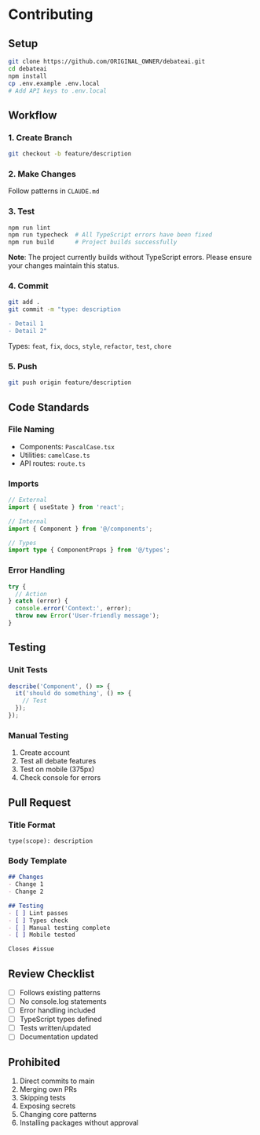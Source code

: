 # Contributing

## Setup

```bash
git clone https://github.com/ORIGINAL_OWNER/debateai.git
cd debateai
npm install
cp .env.example .env.local
# Add API keys to .env.local
```

## Workflow

### 1. Create Branch
```bash
git checkout -b feature/description
```

### 2. Make Changes
Follow patterns in `CLAUDE.md`

### 3. Test
```bash
npm run lint
npm run typecheck  # All TypeScript errors have been fixed
npm run build      # Project builds successfully
```

**Note**: The project currently builds without TypeScript errors. Please ensure your changes maintain this status.

### 4. Commit
```bash
git add .
git commit -m "type: description

- Detail 1
- Detail 2"
```

Types: `feat`, `fix`, `docs`, `style`, `refactor`, `test`, `chore`

### 5. Push
```bash
git push origin feature/description
```

## Code Standards

### File Naming
- Components: `PascalCase.tsx`
- Utilities: `camelCase.ts`
- API routes: `route.ts`

### Imports
```typescript
// External
import { useState } from 'react';

// Internal
import { Component } from '@/components';

// Types
import type { ComponentProps } from '@/types';
```

### Error Handling
```typescript
try {
  // Action
} catch (error) {
  console.error('Context:', error);
  throw new Error('User-friendly message');
}
```

## Testing

### Unit Tests
```typescript
describe('Component', () => {
  it('should do something', () => {
    // Test
  });
});
```

### Manual Testing
1. Create account
2. Test all debate features
3. Test on mobile (375px)
4. Check console for errors

## Pull Request

### Title Format
```
type(scope): description
```

### Body Template
```markdown
## Changes
- Change 1
- Change 2

## Testing
- [ ] Lint passes
- [ ] Types check
- [ ] Manual testing complete
- [ ] Mobile tested

Closes #issue
```

## Review Checklist

- [ ] Follows existing patterns
- [ ] No console.log statements
- [ ] Error handling included
- [ ] TypeScript types defined
- [ ] Tests written/updated
- [ ] Documentation updated

## Prohibited

1. Direct commits to main
2. Merging own PRs
3. Skipping tests
4. Exposing secrets
5. Changing core patterns
6. Installing packages without approval